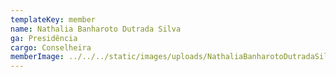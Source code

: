 ```yaml
---
templateKey: member
name: Nathalia Banharoto Dutrada Silva
ga: Presidência
cargo: Conselheira
memberImage: ../../../static/images/uploads/NathaliaBanharotoDutradaSilva.png
---
```

